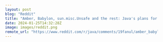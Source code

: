 ```yaml
---
layout: post
blog: "Reddit"
title: "Amber, Babylon, sun.misc.Unsafe and the rest: Java's plans for 2024"
date: 2024-01-25T14:32:28Z
image: images/reddit.png
remote_url: "https://www.reddit.com/r/java/comments/19fanul/amber_babylon_sunmiscunsafe_and_the_rest_javas/"
---
```

